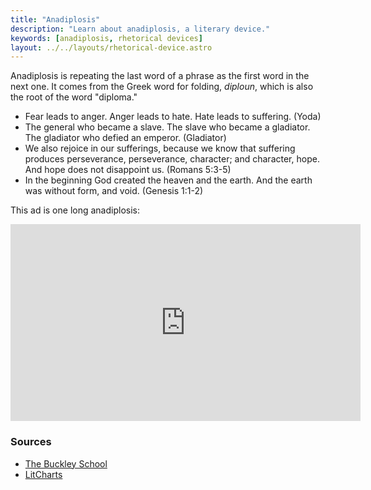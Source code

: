 ```yaml
---
title: "Anadiplosis"
description: "Learn about anadiplosis, a literary device."
keywords: [anadiplosis, rhetorical devices]
layout: ../../layouts/rhetorical-device.astro
---
```


Anadiplosis is repeating the last word of a phrase as the first word in the next one. It comes from the Greek word for folding, _diploun_, which is also the root of the word "diploma."

- Fear leads to anger. Anger leads to hate. Hate leads to suffering. (Yoda)
- The general who became a slave. The slave who became a gladiator. The gladiator who defied an emperor. (Gladiator)
- We also rejoice in our sufferings, because we know that suffering produces perseverance, perseverance, character; and character, hope. And hope does not disappoint us. (Romans 5:3-5)
- In the beginning God created the heaven and the earth. And the earth was without form, and void. (Genesis 1:1-2)

This ad is one long anadiplosis:

<iframe width="560" height="315" src="https://www.youtube.com/embed/kIv3m2gMgUU" frameborder="0" allow="accelerometer; autoplay; clipboard-write; encrypted-media; gyroscope; picture-in-picture" allowfullscreen></iframe>

### Sources

- [The Buckley School](https://www.buckleyschool.com/magazine/articles/rhetorical-device-of-the-month-anadiplosis/)
- [LitCharts](https://www.litcharts.com/literary-devices-and-terms/anadiplosis)
